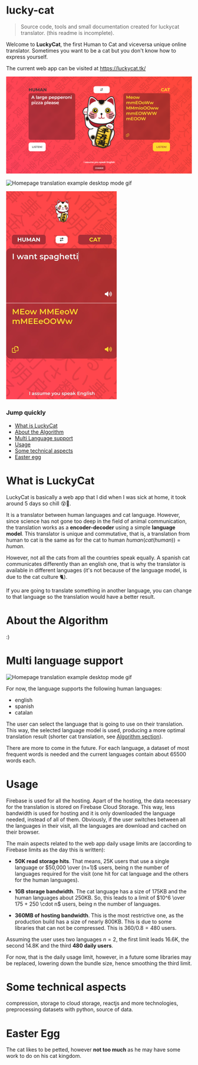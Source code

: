 # lucky-cat

> Source code, tools and small documentation created for luckycat translator. (this readme is incomplete).

Welcome to **LuckyCat**, the first Human to Cat and viceversa unique online translator. Sometimes you want to be a cat but you don't know how to express yourself.

The current web app can be visited at https://luckycat.tk/

<img src="/readme-files/home-desktop.png" alt="Home translation example in desktop mode">

![Homepage translation example desktop mode gif](https://github.com/pujaltedavid/lucky-cat/blob/master/readme-files/desktop-gif.gif)

<img src="/readme-files/home-phone.jpg" alt="Home translation example in mobile mode" width="300">

### Jump quickly

- [What is LuckyCat](#what-is-luckycat)
- [About the Algorithm](#about-the-algorithm)
- [Multi Language support](#multi-language-support)
- [Usage](#usage)
- [Some technical aspects](#some-technical-aspects)
- [Easter egg](#easter-egg)

# What is LuckyCat

LuckyCat is basically a web app that I did when I was sick at home, it took around 5 days so chill 😵🤙.

It is a translator between human languages and cat language. However, since science has not gone too deep in the field of animal communication, the translation works as a **encoder-decoder** using a simple **language model**. This translator is unique and commutative, that is, a translation from human to cat is the same as for the cat to human $human(cat(human)) = human$.

However, not all the cats from all the countries speak equally. A spanish cat communicates differently than an english one, that is why the translator is available in different languages (it's not because of the language model, is due to the cat culture 🐈).

If you are going to translate something in another language, you can change to that language so the translation would have a better result.

# About the Algorithm

:)

# Multi language support

![Homepage translation example desktop mode gif](https://github.com/pujaltedavid/lucky-cat/blob/master/readme-files/multi-language-phone.gif)

For now, the language supports the following human languages:

- english
- spanish
- catalan

The user can select the language that is going to use on their translation. This way, the selected language model is used, producing a more optimal translation result (shorter cat translation, see [Algorithm section](#about-the-algorithm)).

There are more to come in the future. For each language, a dataset of most frequent words is needed and the current languages contain about 65500 words each.

# Usage

Firebase is used for all the hosting. Apart of the hosting, the data necessary for the translation is stored on Firebase Cloud Storage. This way, less bandwidth is used for hosting and it is only downloaded the language needed, instead of all of them. Obviously, if the user switches between all the languages in their visit, all the languages are download and cached on their browser.

The main aspects related to the web app daily usage limits are (according to Firebase limits as the day this is written):

- **50K read storage hits**. That means, 25K users that use a single language or $50,000 \over (n+1)$ users, being n the number of languages required for the visit (one hit for cat language and the others for the human languages).

- **1GB storage bandwidth**. The cat language has a size of 175KB and the human languages about 250KB. So, this leads to a limit of $10^6 \over 175 + 250 \cdot n$ users, being n the number of languages.

- **360MB of hosting bandwidth**. This is the most restrictive one, as the production build has a size of nearly 800KB. This is due to some libraries that can not be compressed. This is $360 / 0.8 = 480$ users.

Assuming the user uses two languages $n=2$, the first limit leads 16.6K, the second 14.8K and the third **480 daily users**.

For now, that is the daily usage limit, however, in a future some libraries may be replaced, lowering down the bundle size, hence smoothing the third limit.

# Some technical aspects

compression, storage to cloud storage, reactjs and more technologies, preprocessing datasets with python, source of data.

# Easter Egg

The cat likes to be petted, however **not too much** as he may have some work to do on his cat kingdom.
